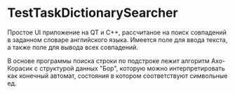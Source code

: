 # TestTaskDictionarySearcher

Простое UI приложение на QT и С++, рассчитаное на поиск совпадений в заданном словаре английского языка.
Имеется поле для ввода текста, а также поле для вывода всех совпадений.

В основе программы поиска строки по подстроке лежит алгоритм Ахо-Корасик с структурой данных "Бор", которую можно интерпретировать как конечный автомат, 
состояния в котором соответствуют символьные ед.
